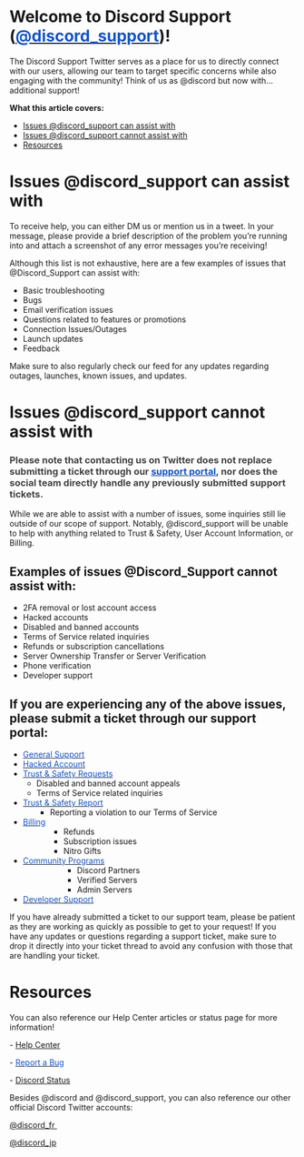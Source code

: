 <h1 id="docs-internal-guid-8f572d5e-7fff-d4bf-a25c-e575b65144ee">Welcome to Discord Support (<a href="https://twitter.com/discord_support"><span class="wysiwyg-underline" style="color: #1155cc;" data-darkreader-inline-color="">@</span></a><a href="https://twitter.com/discord_support" target="_blank" rel="noopener noreferrer"><span class="wysiwyg-underline" style="color: #1155cc;" data-darkreader-inline-color="">discord_support</span></a>)!</h1>
<p>The Discord Support Twitter serves as a place for us to directly connect with our users, allowing our team to target specific concerns while also engaging with the community! Think of us as @discord but now with…additional support!</p>
<p><span class="wysiwyg-font-size-large"><strong>What this article covers:</strong></span></p>
<ul>
    <li><a href="#h_01GZCEFYNPF421B6X0ABK9JPD7" target="_self">Issues @discord_support can assist with</a></li>
    <li><a href="#h_01GZCEG51YWV6Y1JS0Q4XVJ35E" target="_self">Issues @discord_support cannot assist with</a></li>
    <li><a href="#h_01GZCEGAZYHHDQKHXGFM3GC4KN" target="_self">Resources</a></li>
</ul>
<h1 id="h_01GZCEFYNPF421B6X0ABK9JPD7">Issues @discord_support can assist with</h1>
<p>To receive help, you can either DM us or mention us in a tweet. In your message, please provide a brief description of the problem you’re running into and attach a screenshot of any error messages you’re receiving!</p>
<p>Although this list is not exhaustive, here are a few examples of issues that @Discord_Support can assist with:</p>
<ul>
    <li>Basic troubleshooting</li>
    <li>Bugs</li>
    <li>Email verification issues</li>
    <li>Questions related to features or promotions</li>
    <li>Connection Issues/Outages</li>
    <li>Launch updates</li>
    <li>Feedback</li>
</ul>
<p>Make sure to also regularly check our feed for any updates regarding outages, launches, known issues, and updates.</p>
<h1 id="h_01GZCEG51YWV6Y1JS0Q4XVJ35E">Issues @discord_support cannot assist with</h1>
<h3>
    <span style="color: #434343;" data-darkreader-inline-color="">Please note that contacting us on Twitter does not replace submitting a ticket through our </span><a href="https://support.discord.com/hc/en-us/requests/new" target="_blank" rel="noopener noreferrer"><span class="wysiwyg-underline" style="color: #1155cc;" data-darkreader-inline-color="">support portal</span></a><span style="color: #434343;" data-darkreader-inline-color="">, nor does the social team directly handle any previously submitted support tickets.</span>
</h3>
<p>While we are able to assist with a number of issues, some inquiries still lie outside of our scope of support. Notably, @discord_support will be unable to help with anything related to Trust &amp; Safety, User Account Information, or Billing.</p>
<h2>Examples of issues @Discord_Support cannot assist with:</h2>
<ul>
    <li>2FA removal or lost account access</li>
    <li>Hacked accounts</li>
    <li>Disabled and banned accounts</li>
    <li>Terms of Service related inquiries</li>
    <li>Refunds or subscription cancellations</li>
    <li>Server Ownership Transfer or Server Verification</li>
    <li>Phone verification</li>
    <li>Developer support</li>
</ul>
<h2>If you are experiencing any of the above issues, please submit a ticket through our support portal:</h2>
<ul>
    <li><a href="http://dis.gd/contact" target="_blank" rel="noopener noreferrer"><span class="wysiwyg-underline" style="color: #1155cc;" data-darkreader-inline-color="">General Support</span></a></li>
    <li><a href="http://dis.gd/hackedaccount" target="_blank" rel="noopener noreferrer"><span class="wysiwyg-underline" style="color: #1155cc;" data-darkreader-inline-color="">Hacked Account</span></a></li>
    <li>
        <a href="http://dis.gd/request" target="_blank" rel="noopener noreferrer"><span class="wysiwyg-underline" style="color: #1155cc;" data-darkreader-inline-color="">Trust &amp; Safety Requests</span></a>
        <ul>
            <li>Disabled and banned account appeals</li>
            <li>Terms of Service related inquiries</li>
        </ul>
    </li>
    <li>
        <a href="http://dis.gd/report" target="_blank" rel="noopener noreferrer"><span class="wysiwyg-underline" style="color: #1155cc;" data-darkreader-inline-color="">Trust &amp; Safety Report</span></a>
        <ul>
            <li style="list-style-type: none;">
                <ul>
                    <li>Reporting a violation to our Terms of Service</li>
                </ul>
            </li>
        </ul>
    </li>
    <li>
        <a href="http://dis.gd/billing" target="_blank" rel="noopener noreferrer"><span class="wysiwyg-underline" style="color: #1155cc;" data-darkreader-inline-color="">Billing</span></a>
        <ul>
            <li style="list-style-type: none;">
                <ul>
                    <li style="list-style-type: none;">
                        <ul>
                            <li>Refunds</li>
                            <li>Subscription issues</li>
                            <li>Nitro Gifts</li>
                        </ul>
                    </li>
                </ul>
            </li>
        </ul>
    </li>
    <li>
        <a href="http://dis.gd/cprog" target="_blank" rel="noopener noreferrer"><span class="wysiwyg-underline" style="color: #1155cc;" data-darkreader-inline-color="">Community Programs</span></a>
        <ul>
            <li style="list-style-type: none;">
                <ul>
                    <li style="list-style-type: none;">
                        <ul>
                            <li style="list-style-type: none;">
                                <ul>
                                    <li>Discord Partners</li>
                                    <li>Verified Servers</li>
                                    <li>Admin Servers</li>
                                </ul>
                            </li>
                        </ul>
                    </li>
                </ul>
            </li>
        </ul>
    </li>
    <li><a href="http://dis.gd/devsupport" target="_blank" rel="noopener noreferrer"><span class="wysiwyg-underline" style="color: #1155cc;" data-darkreader-inline-color="">Developer Support</span></a></li>
</ul>
<p>If you have already submitted a ticket to our support team, please be patient as they are working as quickly as possible to get to your request! If you have any updates or questions regarding a support ticket, make sure to drop it directly into your ticket thread to avoid any confusion with those that are handling your ticket. </p>
<h1 id="h_01GZCEGAZYHHDQKHXGFM3GC4KN">Resources</h1>
<p>You can also reference our Help Center articles or status page for more information!</p>
<p>- <a href="https://support.discord.com/hc/en-us" target="_blank" rel="noopener noreferrer">Help Center</a></p>
<p>- <a href="https://support.discord.com/hc/en-us/requests/new?ticket_form_id=360006586013"><span class="wysiwyg-underline" style="color: #1155cc;" data-darkreader-inline-color="">Report a </span></a><a href="https://support.discord.com/hc/en-us/requests/new?ticket_form_id=360006586013" target="_blank" rel="noopener noreferrer"><span class="wysiwyg-underline" style="color: #1155cc;" data-darkreader-inline-color="">Bug</span></a></p>
<p>- <a href="https://discordstatus.com/" target="_blank" rel="noopener noreferrer">Discord Status</a></p>
<p>Besides @discord and @discord_support, you can also reference our other official Discord Twitter accounts:</p>
<p><a href="https://twitter.com/discord_fr?lang=en" target="_blank" rel="noopener noreferrer">@discord_fr </a></p>
<p><a href="https://twitter.com/discord_jp?lang=en" target="_blank" rel="noopener noreferrer">@discord_jp</a></p>